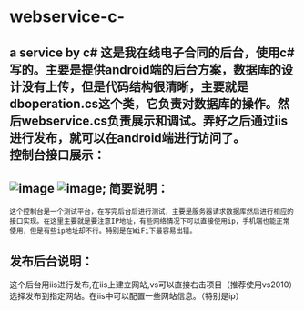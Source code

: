 # webservice-c-
a service by c#
这是我在线电子合同的后台，使用c#写的。主要是提供android端的后台方案，数据库的设计没有上传，但是代码结构很清晰，主要就是dboperation.cs这个类，它负责对数据库的操作。然后webservice.cs负责展示和调试。弄好之后通过iis进行发布，就可以在android端进行访问了。   <br/>
控制台接口展示：
-----------------------------------
![image]("https://github.com/zengsang/webservice-c-/blob/master/image/show1.png")
![image]("https://github.com/zengsang/webservice-c-/blob/master/image/show2.png");
简要说明：
-----------------------------------
    这个控制台是一个测试平台，在写完后台后进行测试，主要是服务器请求数据库然后进行相应的接口实现。在这里主要就是要注意IP地址，有些网络情况下可以直接使用ip，手机端也能正常使用，但是有些ip地址却不行。特别是在WiFi下最容易出错。
发布后台说明：
-----------------------------------
这个后台用iis进行发布,在iis上建立网站,vs可以直接右击项目（推荐使用vs2010）选择发布到指定网站。在iis中可以配置一些网站信息。（特别是ip）

